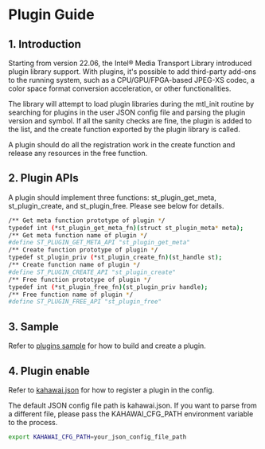 # Plugin Guide

## 1. Introduction

Starting from version 22.06, the Intel® Media Transport Library introduced plugin library support. With plugins, it's possible to add third-party add-ons to the running system, such as a CPU/GPU/FPGA-based JPEG-XS codec, a color space format conversion acceleration, or other functionalities.

The library will attempt to load plugin libraries during the mtl_init routine by searching for plugins in the user JSON config file and parsing the plugin version and symbol. If all the sanity checks are fine, the plugin is added to the list, and the create function exported by the plugin library is called.

A plugin should do all the registration work in the create function and release any resources in the free function.

## 2. Plugin APIs

A plugin should implement three functions: st_plugin_get_meta, st_plugin_create, and st_plugin_free. Please see below for details.

```bash
/** Get meta function prototype of plugin */
typedef int (*st_plugin_get_meta_fn)(struct st_plugin_meta* meta);
/** Get meta function name of plugin */
#define ST_PLUGIN_GET_META_API "st_plugin_get_meta"
/** Create function prototype of plugin */
typedef st_plugin_priv (*st_plugin_create_fn)(st_handle st);
/** Create function name of plugin */
#define ST_PLUGIN_CREATE_API "st_plugin_create"
/** Free function prototype of plugin */
typedef int (*st_plugin_free_fn)(st_plugin_priv handle);
/** Free function name of plugin */
#define ST_PLUGIN_FREE_API "st_plugin_free"
```

## 3. Sample

Refer to [plugins sample](../plugins/sample) for how to build and create a plugin.

## 4. Plugin enable

Refer to [kahawai.json](../kahawai.json) for how to register a plugin in the config.

The default JSON config file path is kahawai.json. If you want to parse from a different file, please pass the KAHAWAI_CFG_PATH environment variable to the process.

```bash
export KAHAWAI_CFG_PATH=your_json_config_file_path
```
